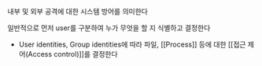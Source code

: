 
내부 및 외부 공격에 대한 시스템 방어를 의미한다

일반적으로 먼저 user를 구분하여 누가 무엇을 할 지 식별하고 결정한다
+ User identities, Group identities에 따라 파일, [[Process]] 등에 대한 [[접근 제어(Access control)]]를 결정한다